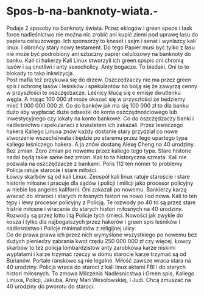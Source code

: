 # Spos-b-na-banknoty-wiata.-
Podaje 2 sposoby na banknoty świata. 
Przez eklogów i green spece i task force nadleśnictwo nie można nic zrobić ani kupić ziemi pod uprawę lasu do papieru celsuzowego. Ich sponsorzy to kneset i sejm i senat i wynlazcy kali linux. I obrońcy stary nowy testament. 
Do tego Papier musi być tylko z lasu nie może być podrobiony ani sztuczny papier celulozowy na banknoty do banku. Kali ci hakerzy Kali Linux stworzyli ich green spspis oni chronią lasów i są cnotliwi i anty sexocholicy. Anty bogacze. To biedaki. Oni to te blokady to taka inkwizycja.  
Post mafia też przykuwa się do drzew. 
Oszczędzaczy nie ma przez green spis i ochronę lasów i leśników i spekulantów bo boiją się że zawyrzą cenny w przyszłości te oszczędzacze. Leśnicy kłucą się o emisje dwutlenku węgla. A mając 100 000 zł może okazać się w przyszłości że będziemy mieć 1 000 000 000 zł. 
Co do banków jak ma się 100 000 zł to dla banku dużo aby wypłacać duże odsestki do konta oszczędnościowego lub inwestycyjnego czy lokaty na konto bankowe. Co do oszczędzaczy banki i nadleśnictwo i spekulanaci z knestetem ich zakazali. 
Przez lesniczego hakera Kaliego Linuxa znów każdy dostanie stary przydział co nowe stworzenie wszechśiwata i będzie po staremu przez tego upartego typa kaliego leśniczego hakera. A ja znów dostanę Alexę Cheng na 40 urodziny. Bez zmian. 
Zero zmian po nowemu przez kaliego tego typa. Stare historie nadal będą takie same bez zmian. Kali to ta historyczna szmata. Kali nie pozwala na oszczędzacze z bankami. Polis 112 ten nómer to problemy Policja ratuje starocie i stare miłości.  
Łowcy skarbów są od kali Linux. Zeospół kali linux ratuje staroście i stare historie miłosne i pracuje dla sądów i policji i milicji jako procesor policyjny w niebie los angeles kaliforni. Oni zakazali po nowemu. 
Bankierzy karzą wracać do straroci i starych miłosnych histori na nowo i od nowa. 
Kali to ten tępy i lewy procesor policyjny z Policją. 
Te rozwody po 40 to są przez stare histrie miłosne i wracanie do starych histori miłosnych na 40 urodziny. Rozwody są przez lotto i tą Policje tych śmieci. 
Nowości jak zwykle do kosza i tylko dla najbogatszych przez hakerów i green spis leśników i nadlesnistwo i Policje minimalistów z religijnej ulicy.  
Co do prawa prawa ich przez nich wymyślone wszystkiego po nowemu bez dużych pieniedzy zabrania kwot rzędu 250 000 000 zł czy więcej. 
Łowcy skarbów to też policja lombardzistów anty zarobkowa karze niskimi wypłatami i karze trzymać rzeczy w domu starocie karze trzymać są od Burianów. 
Portale ranskowe są nie legalne.
Miłość zawsze wraca stara na 40 urodziny.
Policja wraca do staroci z kali linux aktami FBI i do starych histori miłosnych. 
To zmowa Milczenia Nadlesnicstwa i Green spis, Kaliego Linuxa, Policji, Jakuba, Anny Mari Wesołowskiej, i Judi. 
Chcą zmuszać na 40 urodziny do pworotu do staroci. 
